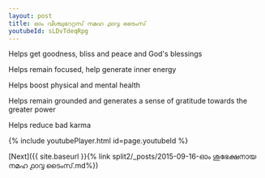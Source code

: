```yaml
---
layout: post
title: ഓം വിശ്ച്വറേറ്റസ് നമഹ ൧൦൮ ടൈംസ്
youtubeId: sLDvTdeqRpg
---
```

 
 
Helps get goodness, bliss and peace and God's blessings
 
Helps remain focused, help generate inner energy 
 
Helps boost physical and mental health 
 
Helps remain grounded and generates a sense of gratitude towards the greater power 
 
Helps reduce bad karma
 
 
 
 


{% include youtubePlayer.html id=page.youtubeId %}
 
[Next]({{ site.baseurl }}{% link  split2/_posts/2015-09-16-ഓം ശുഭേക്ഷനായ നമഹ ൧൦൮ ടൈംസ്.md%})
 
